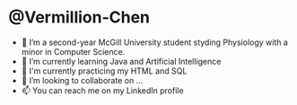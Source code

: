 # @Vermillion-Chen
- 👀 I’m a second-year McGill University student styding Physiology with a minor in Computer Science. 
- 🌱 I’m currently learning Java and Artificial Intelligence
- 🔩 I'm currently practicing my HTML and SQL
- 💞️ I’m looking to collaborate on ...
- 📫 You can reach me on my LinkedIn profile

<!---
Vermillion-Chen/Vermillion-Chen is a ✨ special ✨ repository because its `README.md` (this file) appears on your GitHub profile.
You can click the Preview link to take a look at your changes.
--->
